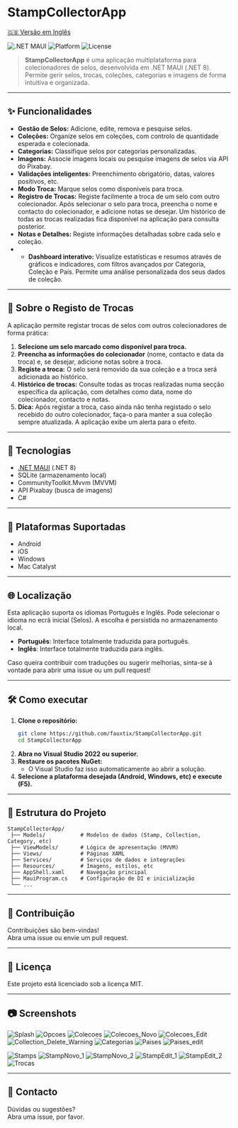 # StampCollectorApp

[🇬🇧 Versão em Inglês](./README.en.md)

![.NET MAUI](https://img.shields.io/badge/.NET%20MAUI-8.0-blueviolet)
![Platform](https://img.shields.io/badge/platforms-Android%20%7C%20iOS%20%7C%20Windows%20%7C%20Mac-informational)
![License](https://img.shields.io/badge/license-MIT-green)

> **StampCollectorApp** é uma aplicação multiplataforma para colecionadores de selos, desenvolvida em .NET MAUI (.NET 8). Permite gerir selos, trocas, coleções, categorias e imagens de forma intuitiva e organizada.

---

## ✨ Funcionalidades

- **Gestão de Selos:** Adicione, edite, remova e pesquise selos.
- **Coleções:** Organize selos em coleções, com controlo de quantidade esperada e colecionada.
- **Categorias:** Classifique selos por categorias personalizadas.
- **Imagens:** Associe imagens locais ou pesquise imagens de selos via API do Pixabay.
- **Validações inteligentes:** Preenchimento obrigatório, datas, valores positivos, etc.
- **Modo Troca:** Marque selos como disponíveis para troca.
- **Registro de Trocas:** Registe facilmente a troca de um selo com outro colecionador. Após selecionar o selo para troca, preencha o nome e contacto do colecionador, e adicione notas se desejar. Um histórico de todas as trocas realizadas fica disponível na aplicação para consulta posterior.
- **Notas e Detalhes:** Registe informações detalhadas sobre cada selo e coleção.
- - **Dashboard interativo:** Visualize estatísticas e resumos através de gráficos e indicadores, com filtros avançados por Categoria, Coleção e País. Permite uma análise personalizada dos seus dados de coleção.

---

## 🔄 Sobre o Registo de Trocas

A aplicação permite registar trocas de selos com outros colecionadores de forma prática:

1. **Selecione um selo marcado como disponível para troca.**
2. **Preencha as informações do colecionador** (nome, contacto e data da troca) e, se desejar, adicione notas sobre a troca.
3. **Registe a troca:** O selo será removido da sua coleção e a troca será adicionada ao histórico.
4. **Histórico de trocas:** Consulte todas as trocas realizadas numa secção específica da aplicação, com detalhes como data, nome do colecionador, contacto e notas.
5. **Dica:** Após registar a troca, caso ainda não tenha registado o selo recebido do outro colecionador, faça-o para manter a sua coleção sempre atualizada. A aplicação exibe um alerta para o efeito.

---



## 🚀 Tecnologias

- [.NET MAUI](https://learn.microsoft.com/dotnet/maui/) (.NET 8)
- SQLite (armazenamento local)
- CommunityToolkit.Mvvm (MVVM)
- API Pixabay (busca de imagens)
- C#

---

## 📱 Plataformas Suportadas

- Android
- iOS
- Windows
- Mac Catalyst

---

## 🌐 Localização

Esta aplicação suporta os idiomas Português e Inglês. Pode selecionar o idioma no ecrã inicial (Selos). A escolha é persistida no armazenamento local.

- **Português**: Interface totalmente traduzida para português.
- **Inglês**: Interface totalmente traduzida para inglês.

Caso queira contribuir com traduções ou sugerir melhorias, sinta-se à vontade para abrir uma issue ou um pull request!

---

## 🛠️ Como executar

1. **Clone o repositório:**
   ```sh
   git clone https://github.com/fauxtix/StampCollectorApp.git
   cd StampCollectorApp
   ```
2. **Abra no Visual Studio 2022 ou superior.**
3. **Restaure os pacotes NuGet:**
   - O Visual Studio faz isso automaticamente ao abrir a solução.
4. **Selecione a plataforma desejada (Android, Windows, etc) e execute (F5).**

---

## 📂 Estrutura do Projeto

```
StampCollectorApp/
 ├── Models/           # Modelos de dados (Stamp, Collection, Category, etc)
 ├── ViewModels/       # Lógica de apresentação (MVVM)
 ├── Views/            # Páginas XAML
 ├── Services/         # Serviços de dados e integrações
 ├── Resources/        # Imagens, estilos, etc
 ├── AppShell.xaml     # Navegação principal
 ├── MauiProgram.cs    # Configuração de DI e inicialização
 └── ...
```

---

## 📝 Contribuição

Contribuições são bem-vindas!  
Abra uma issue ou envie um pull request.

---

## 📄 Licença

Este projeto está licenciado sob a licença MIT.

---

## 📷 Screenshots

![Splash](https://github.com/user-attachments/assets/792e9004-a1d5-41bf-bbf2-967da12d2570)
![Opcoes](https://github.com/user-attachments/assets/dfcbee95-9321-45a2-8696-d16f898d4cfd)
![Colecoes](https://github.com/user-attachments/assets/32db104d-9c9d-45ed-aa2c-292cea31f685)
![Colecoes_Novo](https://github.com/user-attachments/assets/1a197a80-081f-4f8e-883c-3b8b0a147cc9)
![Colecoes_Edit](https://github.com/user-attachments/assets/dcbc9ed7-bbe2-4a47-9af5-496780c6105c)
![Collection_Delete_Warning](https://github.com/user-attachments/assets/c3cc9a55-a0e2-4dc0-ab1b-56f631c53a1e)
![Categorias](https://github.com/user-attachments/assets/8b58450e-3914-424d-ad39-1f7e2172c92c)
![Paises](https://github.com/user-attachments/assets/a032b801-34ff-4c94-afb0-4e368ff988a9)
![Paises_edit](https://github.com/user-attachments/assets/74a08561-5142-468c-8300-f4853accc49d)

![Stamps](https://github.com/user-attachments/assets/ec95d70a-5d12-446e-a7d1-61c087f36dd1)
![StampNovo_1](https://github.com/user-attachments/assets/25cbfa60-8815-4d95-80a2-8f54d024674b)
![StampNovo_2](https://github.com/user-attachments/assets/41b5eeaf-e707-4ff3-8171-5940341c5fe3)
![StampEdit_1](https://github.com/user-attachments/assets/cdf87ec8-7ea2-498d-bfa8-dde24992b48e)
![StampEdit_2](https://github.com/user-attachments/assets/7ae1cb65-6abf-4464-9b87-910d3fa7885a)
![Trocas](https://github.com/user-attachments/assets/425ec19d-6e45-434b-b8e3-72694213beea)


---

## 🤝 Contacto

Dúvidas ou sugestões?  
Abra uma issue, por favor.
